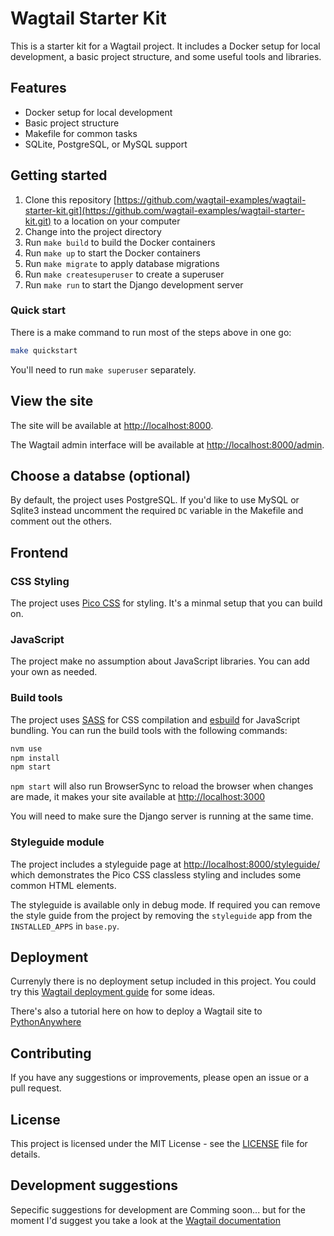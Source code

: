 # Wagtail Starter Kit

This is a starter kit for a Wagtail project. It includes a Docker setup for local development, a basic project structure, and some useful tools and libraries.

## Features

- Docker setup for local development
- Basic project structure
- Makefile for common tasks
- SQLite, PostgreSQL, or MySQL support

## Getting started

1. Clone this repository [https://github.com/wagtail-examples/wagtail-starter-kit.git](https://github.com/wagtail-examples/wagtail-starter-kit.git) to a location on your computer
2. Change into the project directory
3. Run `make build` to build the Docker containers
4. Run `make up` to start the Docker containers
5. Run `make migrate` to apply database migrations
6. Run `make createsuperuser` to create a superuser
7. Run `make run` to start the Django development server

### Quick start

There is a make command to run most of the steps above in one go:

```bash
make quickstart
```

You'll need to run `make superuser` separately.

## View the site

The site will be available at [http://localhost:8000](http://localhost:8000).

The Wagtail admin interface will be available at [http://localhost:8000/admin](http://localhost:8000/admin).

## Choose a databse (optional)

By default, the project uses PostgreSQL. If you'd like to use MySQL or Sqlite3 instead uncomment the required `DC` variable in the Makefile and comment out the others.

## Frontend

### CSS Styling

The project uses [Pico CSS](https://picocss.com/) for styling. It's a minmal setup that you can build on.

### JavaScript

The project make no assumption about JavaScript libraries. You can add your own as needed.

### Build tools

The project uses [SASS](https://sass-lang.com/) for CSS compilation and [esbuild](https://esbuild.github.io/) for JavaScript bundling. You can run the build tools with the following commands:

```bash
nvm use
npm install
npm start
```

`npm start` will also run BrowserSync to reload the browser when changes are made, it makes your site available at [http://localhost:3000](http://localhost:3000)

You will need to make sure the Django server is running at the same time.

### Styleguide module

The project includes a styleguide page at [http://localhost:8000/styleguide/](http://localhost:8000/styleguide/) which demonstrates the Pico CSS classless styling and includes some common HTML elements.

The styleguide is available only in debug mode. If required you can remove the style guide from the project by removing the `styleguide` app from the `INSTALLED_APPS` in `base.py`.


## Deployment

Currenyly there is no deployment setup included in this project. You could try this [Wagtail deployment guide](https://docs.wagtail.io/en/stable/deploying/index.html) for some ideas.

There's also a tutorial here on how to deploy a Wagtail site to [PythonAnywhere](https://www.nickmoreton.co.uk/articles/deploy-wagtail-cms-to-pythonanywhere/)

## Contributing

If you have any suggestions or improvements, please open an issue or a pull request.

## License

This project is licensed under the MIT License - see the [LICENSE](LICENSE) file for details.

## Development suggestions

Sepecific suggestions for development are Comming soon... but for the moment I'd suggest you take a look at the [Wagtail documentation](https://docs.wagtail.io/en/stable/)
